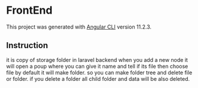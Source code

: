 # FrontEnd

This project was generated with [Angular CLI](https://github.com/angular/angular-cli) version 11.2.3.


## Instruction
it is copy of storage folder in laravel backend when you add a new node it will open a poup where you can give it name and tell if its file then choose file by default it will make folder. so you can make folder tree and delete file or folder. if you delete a folder all child folder and data will be also deleted.
